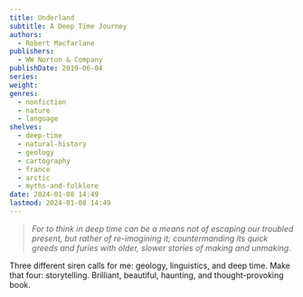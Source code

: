 ```yaml
---
title: Underland
subtitle: A Deep Time Journey
authors:
  - Robert Macfarlane
publishers:
  - WW Norton & Company
publishDate: 2019-06-04
series: 
weight: 
genres:
  - nonfiction
  - nature
  - language
shelves:
  - deep-time
  - natural-history
  - geology
  - cartography
  - france
  - arctic
  - myths-and-folklore
date: 2024-01-08 14:49
lastmod: 2024-01-08 14:49
---
```

> _For to think in deep time can be a means not of escaping our troubled present, but rather of re-imagining it; countermanding its quick greeds and furies with older, slower stories of making and unmaking._  
  
Three different siren calls for me: geology, linguistics, and deep time. Make that four: storytelling. Brilliant, beautiful, haunting, and thought-provoking book.